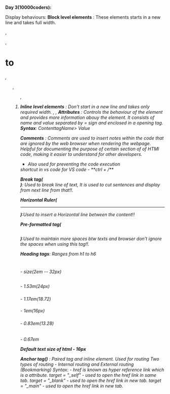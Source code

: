 **Day 3(10000coders):**


Display behaviours:
**Block level elements** : These elements starts in a new line and takes full width.
  <div>, <p>, <h1> to <h6>, <ul>, <ol>, <li>

**Inline level elements** : Don't start in a new line and takes only required width.
  <span>, <a>,
**Attributes** : Controls the behaviour of the element and provides more information abouy the element. It consists of name and value separated by = sign and enclosed in a opening tag. 
  **Syntax**:
    <tagName attributeName = "attributeValue">Content</tagName>tagName>
                               Value
  <!--Value must be in double quotes or single quotes.-->

**Comments** : Comments are used to insert notes within the code that are ignored by the web browser when rendering the webpage. Helpful for documenting the purpose of certain section of of HTMl code, making it easier to understand for other developers.
- Also used for preventing the code execution
<!--This is the syntax for comments --> shortcut in vs code for VS code - **ctrl + /**

**Break tag(<br>)**:
Used to break line of text,
It is used to cut sentences and display from next line from that!!.

**Horizontal Ruler(<hr>)**:Used to insert a Horizontal line between the content!!

**Pre-formatted tag(<pre></pre>)**:Used to maintain more spaces btw texts and browser don't ignore the spaces when using this tag!!.

**Heading tags**: Ranges from h1 to h6
<h1></h1> - size(2em -- 32px)    <!--1em = 16px-->
<h2></h2> - 1.53m(24px)
<h3></h3> - 1.17em(18.72)
<h4></h4> - 1em(16px)
<h5></h5> - 0.83em(13.28)
<h6></h6> - 0.67em

**Default text size of html - 16px**

**Anchor tag(<a>)** : Paired tag and inline element.
  Used for routing 
  Two types of routing - Internal routing and External routing
                          (Bookmarking) 
  Syntax:
    <a href=""></a>
    - href is known as hyper reference link which is a attribute.
    target = "_self" - used to open the href link in same tab.
    target = "_blank" - used to open the href link in new tab.
    target = "_main" - used to open the href link in new tab.

    

